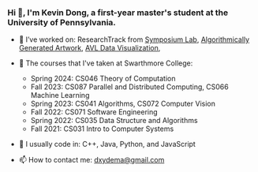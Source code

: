 ### Hi 👋, I'm Kevin Dong, a first-year master's student at the University of Pennsylvania.

- 🔭 I’ve worked on: ResearchTrack from [Symposium Lab](https://github.com/symposiumlab), [Algorithmically Generated Artwork](https://github.com/Algorithmically-Generated-Artwork), [AVL Data Visualization](https://github.com/Software-Engineering-2022-Group-7/AVLTrees), 

- 🌱 The courses that I've taken at Swarthmore College:
  - Spring 2024: CS046 Theory of Computation
  - Fall 2023: CS087 Parallel and Distributed Computing, CS066 Machine Learning 
  - Spring 2023: CS041 Algorithms, CS072 Computer Vision
  - Fall 2022: CS071 Software Engineering
  - Spring 2022: CS035 Data Structure and Algorithms
  - Fall 2021: CS031 Intro to Computer Systems

- 📝 I usually code in: C++, Java, Python, and JavaScript

- 📫 How to contact me: dxydema@gmail.com
